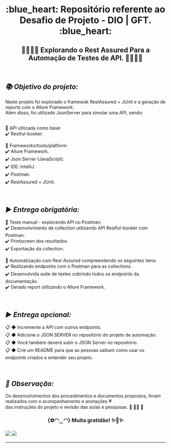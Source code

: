 <h1 align="center"> :blue_heart: Repositório referente ao Desafio de Projeto - DIO | GFT. :blue_heart:<br/>
 </h1>

<h2 align="center"> 💛👩‍💻🧡 Explorando o Rest Assured Para a Automação de Testes de API. 🧡👩‍💻💛 </h2><br/>

***<h2> 📚 Objetivo do projeto: </h2>***

Neste projeto foi explorado o framewok RestAssured + JUnit e a geração de reports com o Allure Framework.<br/>
Além disso, foi utilizado JsonServer para simular uma API, sendo:<br/>

<br/>:blue_book: API utilizada como base:<br/>
:heavy_check_mark: Restful-booker.<br/> 

:blue_book: Frameworks/tools/platform:<br/>
:heavy_check_mark: Allure Framework.<br/> 
:heavy_check_mark: Json Server (JavaScript).<br/>
:heavy_check_mark: IDE: IntelliJ.<br/>
:heavy_check_mark: Postman.<br/> 
:heavy_check_mark: RestAssured + JUnit.<br/> 

<br/>***<h2> ▶️ Entrega obrigatória:</h2>***
:blue_book: Teste manual - explorando API no Postman:<br/>
:heavy_check_mark: Desenvolvimento da collection utilizando API Restful-booker com Postman.<br/>
:heavy_check_mark: Printscreen dos resultados.</br>
:heavy_check_mark: Exportação da collection.

:blue_book: Automatização com Rest Assured compreendendo os seguintes itens:<br/>
:heavy_check_mark: Realizando endpoints com o Postman para as collections.</br>
:heavy_check_mark: Desenvolvida suíte de testes cobrindo todos os endpoints da documentação.</br>
:heavy_check_mark: Gerado report utilizando o Allure Framework.</br>

<br/>***<h2> ▶️ Entrega opcional:</h2>***
:clipboard: ◆ Incremente a API com outros endpoints.<br/>
:clipboard: ◆ Adicione o JSON SERVER no repositório do projeto de automação.<br/>
:clipboard: ◆ Você também deverá subir o JSON Server no repositório.<br/>
:clipboard: ◆ Crie um README para que as pessoas saibam como usar os endpoints criados e entender seu projeto.


<br/>***<h2> :pencil: Observação: </h2>***
Os desenvolvimentos dos procedimentos e documentos propostos, foram realizados 
com o acompanhamento e anotações 💗<br/>das instruções do projeto e revisão das aulas e pesquisas. 💛 👩‍💻 🧡
  
<h3 align="center"> {✿◠‿◠} Muita gratidão! ✨🤗✨<br/><h3>  


![](https://sp-ao.shortpixel.ai/client/to_webp,q_glossy,ret_img,w_718,h_303/https://www.zucisystems.com/wp-content/uploads/2018/10/RESTAssured.png)
![](https://miro.medium.com/max/1400/1*_wxvYQ3bmLZBk31PIZihfA.png)
___
